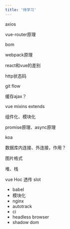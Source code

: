 ```yaml
---
title: '待学习'
---
```


axios

vue-router原理

bom

webpack原理

react和vue的差别

http状态码

git flow

缓存ajax？

vue mixins extends

组件化、模块化

promise原理、async原理

koa

数据库内连接、外连接，作用？

图片格式

堆、栈

vue Hoc 透传 slot

- babel
- 模块化
- nginx
- autotrack
- ci
- headless browser
- shadow dom